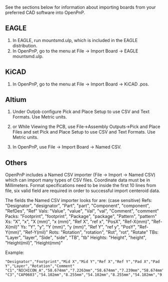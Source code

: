 See the sections below for information about importing boards from your preferred CAD software into OpenPnP.

EAGLE
-----
1. In EAGLE, run mountsmd.ulp, which is included in the EAGLE distribution.
2. In OpenPnP, go to the menu at File -> Import Board -> EAGLE mountsmd.ulp.

KiCAD
-----
1. In OpenPnP, go to the menu at File -> Import Board -> KiCAD .pos.

Altium
------
1. Under Outjob configure Pick and Place Setup to use CSV and Text Formats.  Use Metric units.
1. or While Viewing the PCB, use File->Assembly Outputs->Pick and Place Files and set Pick and Place Setup to use CSV and Text Formats.  Use Metric units.

2. In OpenPnP, use File -> Import Board -> Named CSV.

Others
------

OpenPnP includes a Named CSV importer (File -> Import -> Named CSV) which can import many types of CSV files. Coordinate data must be in Millimeters. Format specifications need to be inside the first 10 lines from file,
six valid field are required in order to successful import centeroid data.

The fields the Named CSV importer looks for are: (case sensitive)
Refs: "Designator", "designator", "Part", "part", "Component", "component", "RefDes", "Ref"
Vals: "Value", "value", "Val", "val", "Comment", "comment"
Packs: "Footprint", "footprint", "Package", "package", "Pattern", "pattern"
Xs: "X", "x", "X (mm)", "x (mm)", "Ref X", "ref x", "PosX", "Ref-X(mm)", "Ref-X(mil)"
Ys: "Y", "y", "Y (mm)", "y (mm)", "Ref Y", "ref y", "PosY", "Ref-Y(mm)", "Ref-Y(mil)"
Rots: "Rotation", "rotation", "Rot", "rot", "Rotate"
TBs: "Layer", "layer", "Side", "side", "TB", "tb"
Heights: "Height", "height", "Height(mil)", "Height(mm)"

Example:

```
"Designator","Footprint","Mid X","Mid Y","Ref X","Ref Y","Pad X","Pad Y","Layer","Rotation","Comment"
"C1","NICHICON_A","58.674mm","7.2263mm","58.674mm","7.239mm","58.674mm","8.7376mm","T","90.00","10uF"
"C3","CAP0603","54.102mm","8.255mm","54.102mm","8.255mm","54.102mm","9.1694mm","T","270.00","1uF"
```